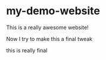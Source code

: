 # my-demo-website

This is a really awesome website!

Now I try to make this a final tweak

this is really final
